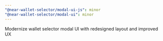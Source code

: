 ```yaml
---
"@near-wallet-selector/modal-ui-js": minor
"@near-wallet-selector/modal-ui": minor
---
```


Modernize wallet selector modal UI with redesigned layout and improved UX
